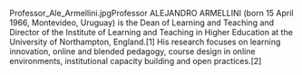Professor_Ale_Armellini.jpgProfessor ALEJANDRO ARMELLINI (born 15 April 1966, Montevideo, Uruguay) is the Dean of Learning and Teaching and Director of the Institute of Learning and Teaching in Higher Education at the University of Northampton, England.[1] His research focuses on learning innovation, online and blended pedagogy, course design in online environments, institutional capacity building and open practices.[2]

